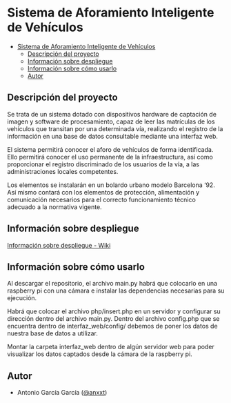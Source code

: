 # Sistema de Aforamiento Inteligente de Vehículos

- [Sistema de Aforamiento Inteligente de Vehículos](#sistema-de-aforamiento-inteligente-de-vehículos)
  - [Descripción del proyecto](#descripción-del-proyecto)
  - [Información sobre despliegue](#información-sobre-despliegue)
  - [Información sobre cómo usarlo](#información-sobre-cómo-usarlo)
  - [Autor](#autor)

## Descripción del proyecto

Se trata de un sistema dotado con dispositivos hardware de captación de imagen y software de procesamiento, capaz de
leer las matrículas de los vehículos que transitan por una determinada vía, realizando el registro de la información en
una base de datos consultable mediante una interfaz web.

El sistema permitirá conocer el aforo de vehículos de forma identificada. Ello permitirá conocer el uso permanente de la
infraestructura, así como proporcionar el registro discriminado de los usuarios de la vía, a las administraciones locales competentes.

Los elementos se instalarán en un bolardo urbano modelo Barcelona ‘92. Así mismo contará con los elementos de
protección, alimentación y comunicación necesarios para el correcto funcionamiento técnico adecuado a la normativa
vigente.

## Información sobre despliegue

[Información sobre despliegue - Wiki](https://github.com/iesgrancapitan-proyectos/202021daw_junio_sistema_aforado_inteligente_vehiculos-anxxt/wiki/Manual_Despliegue)

## Información sobre cómo usarlo

Al descargar el repositorio, el archivo main.py habrá que colocarlo en una raspberry pi con una cámara e instalar las dependencias necesarias para su ejecución.

Habrá que colocar el archivo php/insert.php en un servidor y configurar su dirección dentro del archivo main.py. Dentro del archivo config.php que se encuentra dentro de interfaz_web/config/ debemos de poner los datos de nuestra base de datos a utilizar.

Montar la carpeta interfaz_web dentro de algún servidor web para poder visualizar los datos captados desde la cámara de la raspberry pi.

## Autor

- Antonio García García ([@anxxt](https://www.github.com/anxxt))